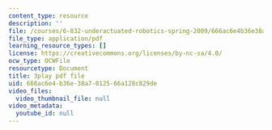 ```yaml
---
content_type: resource
description: ''
file: /courses/6-832-underactuated-robotics-spring-2009/666ac6e4b36e38a7012566a128c829de_-fCLJ1pGht4.pdf
file_type: application/pdf
learning_resource_types: []
license: https://creativecommons.org/licenses/by-nc-sa/4.0/
ocw_type: OCWFile
resourcetype: Document
title: 3play pdf file
uid: 666ac6e4-b36e-38a7-0125-66a128c829de
video_files:
  video_thumbnail_file: null
video_metadata:
  youtube_id: null
---
```

